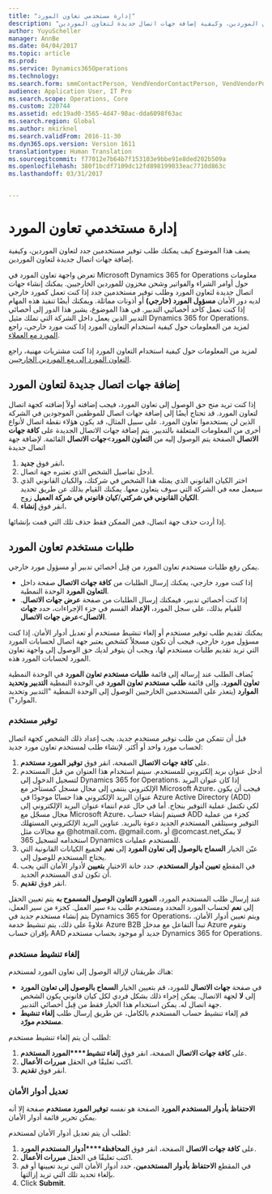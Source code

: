 ```yaml
---
title: "إدارة مستخدمي تعاون المورد‬"
description: "يصف هذا الموضوع كيف يمكنك طلب توفير مستخدمين جدد لتعاون الموردين، وكيفية إضافة جهات اتصال جديدة لتعاون الموردين."
author: YuyuScheller
manager: AnnBe
ms.date: 04/04/2017
ms.topic: article
ms.prod: 
ms.service: Dynamics365Operations
ms.technology: 
ms.search.form: smmContactPerson, VendVendorContactPerson, VendVendorPortalUser
audience: Application User, IT Pro
ms.search.scope: Operations, Core
ms.custom: 220744
ms.assetid: edc19ad0-3565-4d47-98ac-dda6098f63ac
ms.search.region: Global
ms.author: mkirknel
ms.search.validFrom: 2016-11-30
ms.dyn365.ops.version: Version 1611
translationtype: Human Translation
ms.sourcegitcommit: f77012e7b64b7f153103e9bbe91e8ded202b509a
ms.openlocfilehash: 380f1bcdf7109dc12fd898199033eac7710d863c
ms.lasthandoff: 03/31/2017


---
```


# <a name="manage-vendor-collaboration-users"></a>إدارة مستخدمي تعاون المورد‬

يصف هذا الموضوع كيف يمكنك طلب توفير مستخدمين جدد لتعاون الموردين، وكيفية إضافة جهات اتصال جديدة لتعاون الموردين. 

تعرض واجهة تعاون المورد في Microsoft Dynamics 365 for Operations معلومات حول أوامر الشراء والفواتير وشحن مخزون للموردين الخارجيين. يمكنك إنشاء جهات اتصال جديدة لتعاون المورد وطلب توفير مستخدمين جدد إذا كنت تعمل كمورد خارجي لديه دور الأمان **مسؤول المورد (خارجي)** أو أذونات مماثلة. ويمكنك أيضًا تنفيذ هذه المهام إذا كنت تعمل كأحد أخصائيي التدبير‬. في هذا الموضوع، يشير هذا الدور إلى أخصائي التدبير‬ الذين يعمل داخل الشركة التي تملك مثيل Dynamics 365 for Operations. لمزيد من المعلومات حول كيفية استخدام التعاون المورد إذا كنت مورد خارجي، راجع [المورد مع العملاء](vendor-collaboration-work-customers-dynamics-365-operations.md).  

لمزيد من المعلومات حول كيفية استخدام التعاون المورد إذا كنت مشتريات مهنية، راجع [التعاون المورد إلى مع الموردين الخارجيين](vendor-collaboration-work-external-vendors.md).

## <a name="add-new-vendor-collaboration-contacts"></a>إضافة جهات اتصال جديدة لتعاون المورد
إذا كنت تريد منح حق الوصول إلى تعاون المورد، فيجب إضافته أولاً إضافته كجهة اتصال لتعاون المورد. قد تحتاج أيضًا إلى إضافة جهات اتصال للموظفين الموجودين في الشركة الذين لن يستخدموا تعاون المورد. على سبيل المثال، قد يكون هؤلاء نقطة اتصال لأنواع أخرى من المعلومات المتعلقة بالتدبير. يتم إضافة جهات الاتصال الجديدة على **كافة جهات الاتصال** الصفحة يتم الوصول إليه من **التعاون المورد**&gt;**جهات الاتصال** القائمة. لإضافة جهة اتصال جديدة

1.  انقر فوق **جديد.**
2.  أدخل تفاصيل الشخص الذي تعتبره جهة اتصال.
3.  اختر الكيان القانوني الذي يمثله هذا الشخص في شركتك، والكيان القانوني الذي سيعمل معه في الشركة التي سوف يتعاون معها. يمكنك القيام بذلك عن طريق تحديد **الكيان القانوني في شركتي**/**كيان قانوني في شركة العميل** زوج.
4.  انقر فوق **إنشاء.**

إذا أردت حذف جهة اتصال، فمن الممكن فقط حذف تلك التي قمت بإنشائها.

## <a name="vendor-collaboration-user-requests"></a>طلبات مستخدم تعاون المورد
يمكن رفع طلبات مستخدم تعاون المورد من قِبل أخصائي تدبير أو مسؤول مورد خارجي.

-   إذا كنت مورد خارجي، يمكنك إرسال الطلبات من **كافة جهات الاتصال** صفحة داخل **التعاون المورد** الوحدة النمطية.
-   إذا كنت أخصائي تدبير، فيمكنك إرسال الطلبات من صفحة **عرض جهات الاتصال**. للقيام بذلك، على سجل المورد، **الإعداد** القسم في جزء الإجراءات، حدد **جهات الاتصال**&gt;**عرض جهات الاتصال**.

يمكنك تقديم طلب توفير مستخدم أو إلغاء تنشيط مستخدم أو تعديل أدوار الأمان. إذا كنت مسؤول مورد خارجي، فيجب أن تكون مسجلاً كشخص يعتبر جهة اتصال لحسابات المورد التي تريد تقديم طلبات مستخدم لها، ويجب أن يتوفر لديك حق الوصول إلى واجهة تعاون المورد لحسابات المورد هذه.  

يُضاف الطلب عند إرساله إلى قائمة **طلبات مستخدم تعاون المورد‬** في الوحدة النمطية **تعاون المورد**، وإلى قائمة **طلب مستخدم تعاون المورد‬** في الوحدة النمطية **التدبير وتحديد الموارد** (يتعذر على المستخدمين الخارجيين الوصول إلى الوحدة النمطية "التدبير وتحديد الموارد").

### <a name="provision-a-user"></a>توفير مستخدم

قبل أن تتمكن من طلب توفير مستخدم جديد، يجب إعداد ذلك الشخص كجهة اتصال لحساب مورد واحد أو أكثر. لإنشاء طلب لمستخدم تعاون مورد جديد:

1.  على **كافة جهات الاتصال** الصفحة، انقر فوق **توفير المورد مستخدم**.
2.  أدخل عنوان بريد إلكتروني للمستخدم. سيتم استخدام هذا العنوان من قبل المستخدم لتسجيل الدخول إلى Dynamics 365 for Operations. إذا كان عنوان البريد الإلكتروني ينتمي إلى مجال مسجل كمستأجر مع Microsoft Azure، فيجب أن يكون عنوان البريد الإلكتروني هذا حسابًا موجودًا في Azure Active Directory (ADD) لكي تكتمل عملية التوفير بنجاح. أما في حال عدم انتماء عنوان البريد الإلكتروني إلى مجال مسجّل مع Microsoft Azure، فسيتم إنشاء حساب ADD كجزء من عملية التوفير وسيتلقى المستخدم الجديد دعوة بالبريد. عناوين البريد الإلكتروني المستهلك مع مجالات مثل @hotmail.com، @gmail.com، أو @comcast.netلا يمكن استخدامه لتسجيل 365 Dynamics للمستخدم عمليات.
3.  عيّن الخيار **السماح بالوصول إلى تعاون المورد‬‬** إلى **نعم** لجميع الكيانات القانونية التي يحتاج المستخدم للوصول إلى.
4.  في المقطع **تعيين أدوار المستخدم**، حدد خانة الاختيار **بتعيين** لأدوار الأمان التي يجب أن تكون لدى المستخدم الجديد.
5.  انقر فوق **تقديم**.

عند إرسال طلب المستخدم المورد، **المورد التعاون الوصول المسموح به** يتم تعيين الحقل إلى **نعم** لحساب المورد المحدد ومستخدم طلب بدء سير العمل. كجزء من سير العمل، يتم إنشاء مستخدم جديد في Dynamics 365 for Operations، ويتم تعيين أدوار الأمان. علاوةً على ذلك، يتم تنشيط خدمة Azure B2B تبدأ التفاعل مع مدخل Azure وتقوم بإقران حساب AAD جديد أو موجود بحساب مستخدم Dynamics 365 for Operations.

### <a name="inactivate-a-user"></a>إلغاء تنشيط مستخدم

هناك طريقتان لإزالة الوصول إلى تعاون المورد لمستخدم:

-   في صفحة **جهات الاتصال** للمورد، قم بتعيين الخيار **السماح بالوصول إلى تعاون المورد** إلى **لا** لجهة الاتصال. يمكن إجراء ذلك بشكل فردي لكل كيان قانوني يكون الشخص جهة اتصال له. يمكن استخدام هذا الخيار فقط من قِبل أخصائي التدبير.
-   قم إلغاء تنشيط حساب المستخدم بالكامل، عن طريق إرسال طلب **إلغاء تنشيط مستخدم مورّد‬**.

لطلب أن يتم إلغاء تنشيط مستخدم:

1.  على **كافة جهات الاتصال** الصفحة، انقر فوق **إلغاء تنشيط****المورد المستخدم**.
2.  اكتب تعليقًا في الحقل **مبررات الأعمال**.
3.  انقر فوق **تقديم**.

### <a name="modify-security-roles"></a>تعديل أدوار الأمان

**الاحتفاظ بأدوار المستخدم المورد** الصفحة هو نفسه **توفير المورد مستخدم** صفحة إلا أنه يمكن تحرير قائمة أدوار الأمان.  

لطلب أن يتم تعديل أدوار الأمان لمستخدم:

1.  على **كافة جهات الاتصال** الصفحة، انقر فوق **المحافظة****أدوار المستخدم المورد**.
2.  اكتب تعليقًا في الحقل **مبررات الأعمال**.
3.  في المقطع **الاحتفاظ بأدوار المستخدمين**، حدد أدوار الأمان التي تريد تعيينها أو قم بإلغاء تحديد تلك التي تريد إزالتها.
4.  Click **Submit**.



